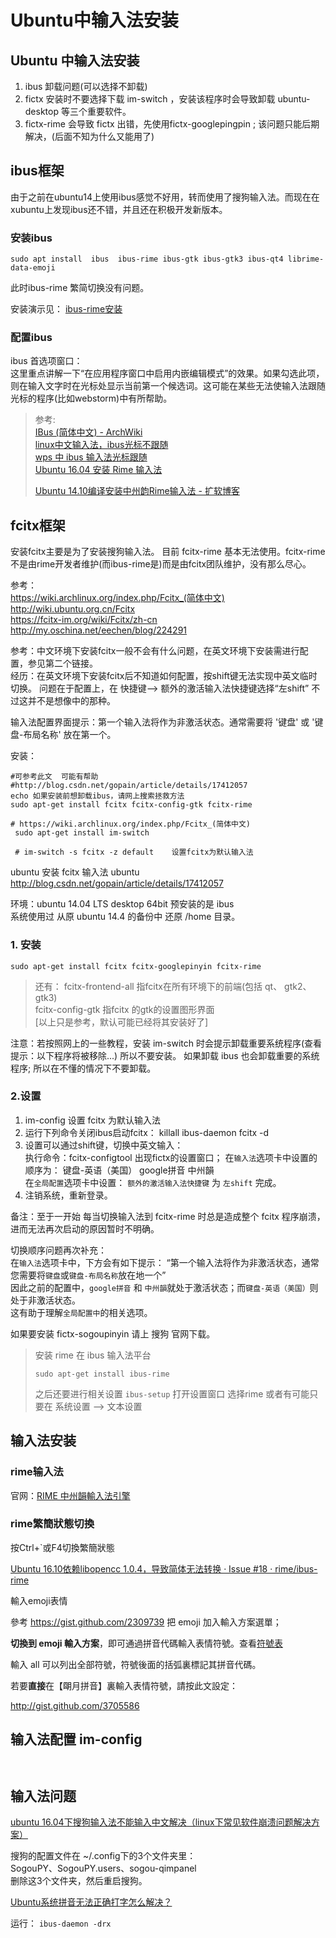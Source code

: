 # Ubuntu中输入法安装


## Ubuntu 中输入法安装     


1. ibus 卸载问题(可以选择不卸载)
2. fictx 安装时不要选择下载 im-switch ，安装该程序时会导致卸载 ubuntu-desktop 等三个重要软件。  
3. fictx-rime 会导致 fictx 出错，先使用fictx-googlepingpin ; 该问题只能后期解决，(后面不知为什么又能用了)


## ibus框架


由于之前在ubuntu14上使用ibus感觉不好用，转而使用了搜狗输入法。而现在在xubuntu上发现ibus还不错，并且还在积极开发新版本。

### 安装ibus

```shell
sudo apt install  ibus  ibus-rime ibus-gtk ibus-gtk3 ibus-qt4 librime-data-emoji
```
此时ibus-rime 繁简切换没有问题。

安装演示见： [ibus-rime安装](https://asciinema.org/a/Z3fAd9QStyWlTVfKYRzvsHXFU)


### 配置ibus

ibus 首选项窗口：  
这里重点讲解一下“在应用程序窗口中启用内嵌编辑模式”的效果。如果勾选此项，则在输入文字时在光标处显示当前第一个候选词。这可能在某些无法使输入法跟随光标的程序(比如webstorm)中有所帮助。



> 参考:  
> [IBus (简体中文) - ArchWiki](https://wiki.archlinux.org/index.php/IBus_(%E7%AE%80%E4%BD%93%E4%B8%AD%E6%96%87) "IBus (简体中文) - ArchWiki")  
> [linux中文输入法，ibus光标不跟随](http://www.chongchonggou.com/g_484011402.html)  
> [wps 中 ibus 输入法光标跟随](http://speculator.leanote.com/post/wps-%E4%B8%AD-ibus-%E8%BE%93%E5%85%A5%E6%B3%95%E5%85%89%E6%A0%87%E8%B7%9F%E9%9A%8F)  
> [Ubuntu 16.04 安装 Rime 输入法](http://speculator.leanote.com/post/Ubuntu-16.04-%E5%AE%89%E8%A3%85-Rime-%E8%BE%93%E5%85%A5%E6%B3%95)  
>
> [Ubuntu 14.10编译安装中州韵Rime输入法 - 扩软博客](https://blog.kuoruan.com/22.html "Ubuntu 14.10编译安装中州韵Rime输入法 - 扩软博客")


## fcitx框架

安装fcitx主要是为了安装搜狗输入法。 目前 fcitx-rime 基本无法使用。fcitx-rime不是由rime开发者维护(而ibus-rime是)而是由fcitx团队维护，没有那么尽心。


参考：  
<https://wiki.archlinux.org/index.php/Fcitx_(简体中文)>   
<http://wiki.ubuntu.org.cn/Fcitx>   
<https://fcitx-im.org/wiki/Fcitx/zh-cn>   
<http://my.oschina.net/eechen/blog/224291>   

参考：中文环境下安装fcitx一般不会有什么问题，在英文环境下安装需进行配置，参见第二个链接。
​	
经历：在英文环境下安装fcitx后不知道如何配置，按shift键无法实现中英文临时切换。
	问题在于配置上，在 快捷键--> 额外的激活输入法快捷键选择“左shift”  不过这并不是想像中的那种。

输入法配置界面提示：第一个输入法将作为非激活状态。通常需要将 '键盘' 或 '键盘-布局名称' 放在第一个。


安装：

```
#可参考此文  可能有帮助
#http://blog.csdn.net/gopain/article/details/17412057
echo 如果安装前想卸载ibus，请网上搜索拯救方法
sudo apt-get install fcitx fcitx-config-gtk fcitx-rime

# https://wiki.archlinux.org/index.php/Fcitx_(简体中文)
 sudo apt-get install im-switch

 # im-switch -s fcitx -z default	设置fcitx为默认输入法
```

ubuntu 安装 fcitx 输入法
ubuntu <http://blog.csdn.net/gopain/article/details/17412057>



环境：ubuntu 14.04 LTS desktop 64bit 预安装的是 ibus  
系统使用过 从原 ubuntu 14.4 的备份中 还原 /home 目录。  



### 1. 安装


`sudo apt-get install fcitx fcitx-googlepinyin fcitx-rime`


>还有： fcitx-frontend-all 指fcitx在所有环境下的前端(包括 qt、 gtk2、gtk3)  
	fcitx-config-gtk  指fcitx 的gtk的设置图形界面  
	[以上只是参考，默认可能已经将其安装好了]




注意：若按照网上的一些教程，安装 im-switch 时会提示卸载重要系统程序(查看提示：以下程序将被移除...) 	所以不要安装。 
	如果卸载 ibus 也会卸载重要的系统程序; 所以在不懂的情况下不要卸载。


### 2.设置


1. im-config 设置 fcitx 为默认输入法
2. 运行下列命令关闭ibus启动fcitx： 
   killall ibus-daemon
   fcitx -d                                     
3. 设置可以通过shift键，切换中英文输入：   
   执行命令：fcitx-configtool    出现fictx的设置窗口；
   在`输入法`选项卡中设置的顺序为：  键盘-英语（美国）    google拼音    中州韻  
   在`全局配置`选项卡中设置： `额外的激活输入法快捷键` 为 `左shift` 
   完成。   
4. 注销系统，重新登录。  

备注：至于一开始 每当切换输入法到 fcitx-rime 时总是造成整个 fcitx 程序崩溃，进而无法再次启动的原因暂时不明确。   




切换顺序问题再次补充：   
     在`输入法`选项卡中，下方会有如下提示：  “第一个输入法将作为非激活状态，通常您需要将`键盘`或`键盘-布局名称`放在地一个”  
     因此之前的配置中，`google拼音` 和 `中州韻`就处于激活状态；而`键盘-英语（美国）`则处于非激活状态。   
     这有助于理解`全局配置中`的相关选项。   

如果要安装 fictx-sogoupinyin 请上 搜狗 官网下载。   




> 安装 rime 在 ibus 输入法平台 
>
> `sudo apt-get install ibus-rime`
>
> 之后还要进行相关设置 `ibus-setup`
> 打开设置窗口 选择rime
> 或者有可能只要在 系统设置 --> 文本设置 


## 输入法安装


### rime输入法
官网：[RIME 中州韻輸入法引擎](http://rime.im/ "RIME 中州韻輸入法引擎")


### rime繁簡狀態切換

按Ctrl+\`或F4切換繁簡狀態


[Ubuntu 16.10依赖libopencc 1.0.4，导致简体无法转换 · Issue #18 · rime/ibus-rime](https://github.com/rime/ibus-rime/issues/18 "Ubuntu 16.10依赖libopencc 1.0.4，导致简体无法转换 · Issue #18 · rime/ibus-rime") 

輸入emoji表情

參考 https://gist.github.com/2309739 把 emoji 加入輸入方案選單；

**切換到 emoji 輸入方案**，即可通過拼音代碼輸入表情符號。查看[符號表](https://github.com/rime/home/raw/master/images/emoji-chart.png)

輸入 all 可以列出全部符號，符號後面的括弧裏標記其拼音代碼。

若要**直接**在【朙月拼音】裏輸入表情符號，請按此文設定：

http://gist.github.com/3705586




## 输入法配置 im-config



```


```







## 输入法问题

[ubuntu 16.04下搜狗输入法不能输入中文解决（linux下常见软件崩溃问题解决方案）](http://blog.csdn.net/jilijelon/article/details/53759965)

搜狗的配置文件在 ~/.config下的3个文件夹里：   
SogouPY、SogouPY.users、sogou-qimpanel   
删除这3个文件夹，然后重启搜狗。   



[Ubuntu系统拼音无法正确打字怎么解决？](http://www.xitongzhijia.net/xtjc/20160229/68044.html)

运行： `ibus-daemon -drx`





